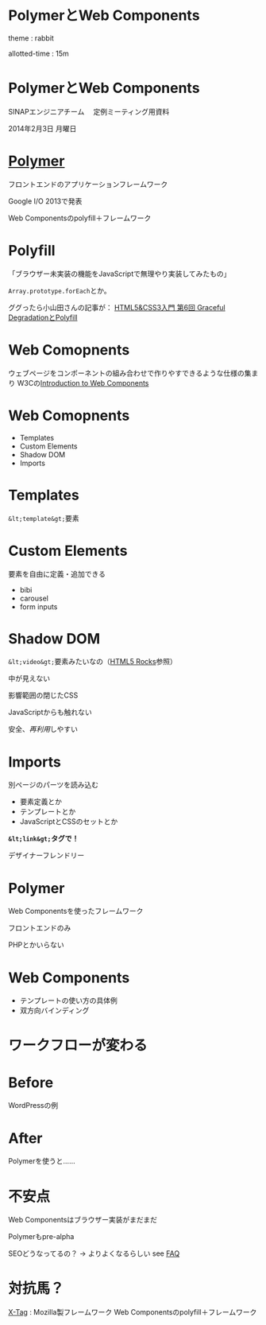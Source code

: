 PolymerとWeb Components
=======================

theme
:  rabbit

allotted-time
:  15m

PolymerとWeb Components
=======================

SINAPエンジニアチーム
　定例ミーティング用資料

2014年2月3日 月曜日

[Polymer][polymer]
==================

フロントエンドのアプリケーションフレームワーク

Google I/O 2013で発表

Web Componentsのpolyfill＋フレームワーク

Polyfill
========

「ブラウザー未実装の機能をJavaScriptで無理やり実装してみたもの」

`Array.prototype.forEach`とか。

ググったら小山田さんの記事が： [HTML5&CSS3入門 第6回 Graceful DegradationとPolyfill][polyfill]

Web Comopnents
==============

ウェブページをコンポーネントの組み合わせで作りやすできるような仕様の集まり
W3Cの[Introduction to Web Components][webcomponents]

Web Comopnents
==============

* Templates
* Custom Elements
* Shadow DOM
* Imports

Templates
=========

`&lt;template&gt;`要素

Custom Elements
===============

要素を自由に定義・追加できる

* bibi
* carousel
* form inputs

Shadow DOM
==========
`&lt;video&gt;`要素みたいなの（[HTML5 Rocks][html5rocksshadowdom]参照）

中が見えない

影響範囲の閉じたCSS

JavaScriptからも触れない

安全、*再利用*しやすい

Imports
=======

別ページのパーツを読み込む

* 要素定義とか
* テンプレートとか
* JavaScriptとCSSのセットとか

**`&lt;link&gt;`タグで！**

デザイナーフレンドリー

Polymer
=======

Web Componentsを使ったフレームワーク

フロントエンドのみ

PHPとかいらない

Web Components
==============

* テンプレートの使い方の具体例
* 双方向バインディング

ワークフローが変わる
====================

Before
======

WordPressの例

After
=====

Polymerを使うと……

不安点
======

Web Componentsはブラウザー実装がまだまだ

Polymerもpre-alpha

SEOどうなってるの？
  → よりよくなるらしい see [FAQ][polymerfaq]

対抗馬？
========

[X-Tag][x-tag]
:  Mozilla製フレームワーク
   Web Componentsのpolyfill＋フレームワーク


[polymer]: http://www.x-tags.org/
[polyfill]: http://www.adobe.com/jp/devnet/dreamweaver/articles/html5pack_css3_part6.html
[webcomponents]: http://w3c.github.io/webcomponents/explainer/
[html5rocksshadowdom]: http://www.html5rocks.com/ja/tutorials/video/basics/
[polymerfaq]: http://www.polymer-project.org/faq.html#seo
[x-tag]: http://www.x-tags.org/
